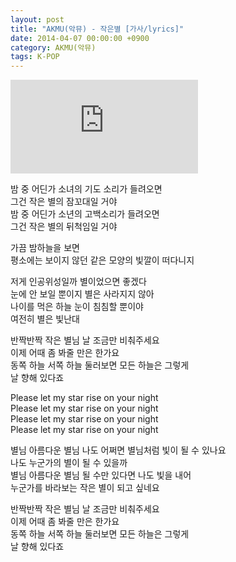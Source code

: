 ```yaml
---
layout: post
title: "AKMU(악뮤) - 작은별 [가사/lyrics]"
date: 2014-04-07 00:00:00 +0900
category: AKMU(악뮤)
tags: K-POP
---
```


<div class="youtube-iframe-container iframe-16-to-9">
    <iframe src="https://www.youtube.com/embed/fkvuORod0OM" title="AKMU(악뮤) - 작은별" frameborder="0" allow="accelerometer; autoplay; clipboard-write; encrypted-media; gyroscope; picture-in-picture; web-share" allowfullscreen></iframe>
</div>

밤 중 어딘가 소녀의 기도 소리가 들려오면  
그건 작은 별의 잠꼬대일 거야  
밤 중 어딘가 소년의 고백소리가 들려오면  
그건 작은 별의 뒤척임일 거야

가끔 밤하늘을 보면  
평소에는 보이지 않던 같은 모양의 빛깔이 떠다니지

저게 인공위성일까 별이었으면 좋겠다  
눈에 안 보일 뿐이지 별은 사라지지 않아  
나이를 먹은 하늘 눈이 침침할 뿐이야  
여전히 별은 빛난대

반짝반짝 작은 별님 날 조금만 비춰주세요  
이제 어때 좀 봐줄 만은 한가요  
동쪽 하늘 서쪽 하늘 둘러보면 모든 하늘은 그렇게  
날 향해 있다죠

Please let my star rise on your night  
Please let my star rise on your night  
Please let my star rise on your night  
Please let my star rise on your night

별님 아름다운 별님 나도 어쩌면 별님처럼 빛이 될 수 있나요  
나도 누군가의 별이 될 수 있을까  
별님 아름다운 별님 될 수만 있다면 나도 빛을 내어  
누군가를 바라보는 작은 별이 되고 싶네요

반짝반짝 작은 별님 날 조금만 비춰주세요  
이제 어때 좀 봐줄 만은 한가요  
동쪽 하늘 서쪽 하늘 둘러보면 모든 하늘은 그렇게  
날 향해 있다죠